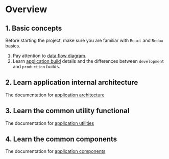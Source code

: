 # Overview

## 1. Basic concepts

Before starting the project, make sure you are familiar with `React` and `Redux` basics. 

1. Pay attention to [data flow diagram](./05-Redux.md).
2. Learn [application build](./04-Webpack.md) details and the differences between `development` and `production` builds.

## 2. Learn application internal architecture

The documentation for [application architecture](./10-Architecture.md)

## 3. Learn the common utility functional

The documentation for [application utilities](./11-Utilities.md)

## 4. Learn the common components

The documentation for [application components](./12-Components.md)
